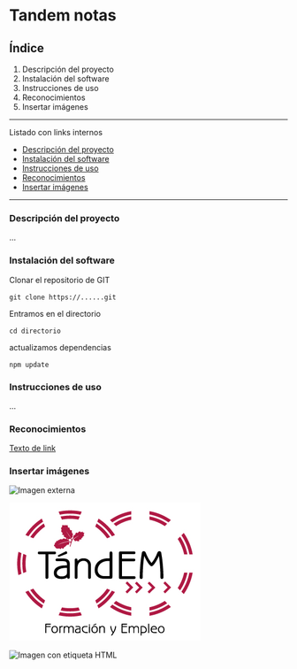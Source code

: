 # Tandem notas
## Índice
1. Descripción del proyecto
2. Instalación del software
3. Instrucciones de uso
4. Reconocimientos
5. Insertar imágenes
----------
Listado con links internos
- [Descripción del proyecto](#descripción-del-proyecto)
- [Instalación del software](#instalación-del-software)
- [Instrucciones de uso](#instrucciones-de-uso)
- [Reconocimientos](#reconocimientos)
- [Insertar imágenes](#insertar-imágenes)
----------
### Descripción del proyecto
...
### Instalación del software
Clonar el repositorio de GIT
```shell
git clone https://......git
```
Entramos en el directorio
```shell
cd directorio
```
actualizamos dependencias
```shell
npm update
```
### Instrucciones de uso
...
### Reconocimientos
[Texto de link](https://)

### Insertar imágenes
![Imagen externa](https://www.sepe.es/HomeSepe/dam/jcr:d3d0cba0-7bab-44f8-92ed-f6f8f1c9300b/TANDEM-LOGO-250PX-ALTO.2021-11-24-14-07-36.jpg)

![Imagen interna](./TANDEM-LOGO-250PX-ALTO.jpg)

<image src="https://www.sepe.es/HomeSepe/dam/jcr:d3d0cba0-7bab-44f8-92ed-f6f8f1c9300b/TANDEM-LOGO-250PX-ALTO.2021-11-24-14-07-36.jpg" alt="Imagen con etiqueta HTML">